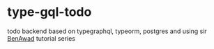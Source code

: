 # type-gql-todo
todo backend based on typegraphql, typeorm, postgres
and using sir [BenAwad](https://www.youtube.com/playlist?list=PLN3n1USn4xlma1bBu3Tloe4NyYn9Ko8Gs) tutorial series 

